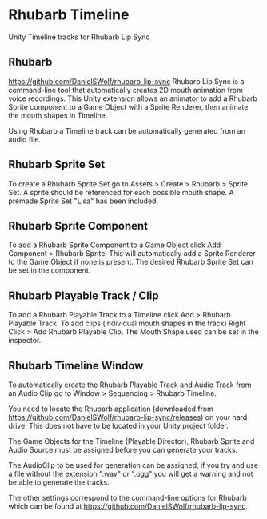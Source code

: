 # Rhubarb Timeline
Unity Timeline tracks for Rhubarb Lip Sync

## Rhubarb
https://github.com/DanielSWolf/rhubarb-lip-sync
Rhubarb Lip Sync is a command-line tool that automatically creates 2D mouth animation from voice recordings. This Unity extension allows an animator to add a Rhubarb Sprite component to a Game Object with a Sprite Renderer, then animate the mouth shapes in Timeline.

Using Rhubarb a Timeline track can be automatically generated from an audio file.

## Rhubarb Sprite Set
To create a Rhubarb Sprite Set go to Assets > Create > Rhubarb > Sprite Set. A sprite should be referenced for each possible mouth shape. A premade Sprite Set "Lisa" has been included.

## Rhubarb Sprite Component
To add a Rhubarb Sprite Component to a Game Object click Add Component > Rhubarb Sprite. This will automatically add a Sprite Renderer to the Game Object if none is present. The desired Rhubarb Sprite Set can be set in the component.

## Rhubarb Playable Track / Clip
To add a Rhubarb Playable Track to a Timeline click Add > Rhubarb Playable Track. To add clips (individual mouth shapes in the track) Right Click > Add Rhubarb Playable Clip. The Mouth Shape used can be set in the inspector.

## Rhubarb Timeline Window
To automatically create the Rhubarb Playable Track and Audio Track from an Audio Clip go to Window > Sequencing > Rhubarb Timeline.

You need to locate the Rhubarb application (downloaded from https://github.com/DanielSWolf/rhubarb-lip-sync/releases) on your hard drive. This does not have to be located in your Unity project folder.

The Game Objects for the Timeline (Playable Director), Rhubarb Sprite and Audio Source must be assigned before you can generate your tracks.

The AudioClip to be used for generation can be assigned, if you try and use a file without the extension ".wav" or ".ogg" you will get a warning and not be able to generate the tracks.

The other settings correspond to the command-line options for Rhubarb which can be found at https://github.com/DanielSWolf/rhubarb-lip-sync.
